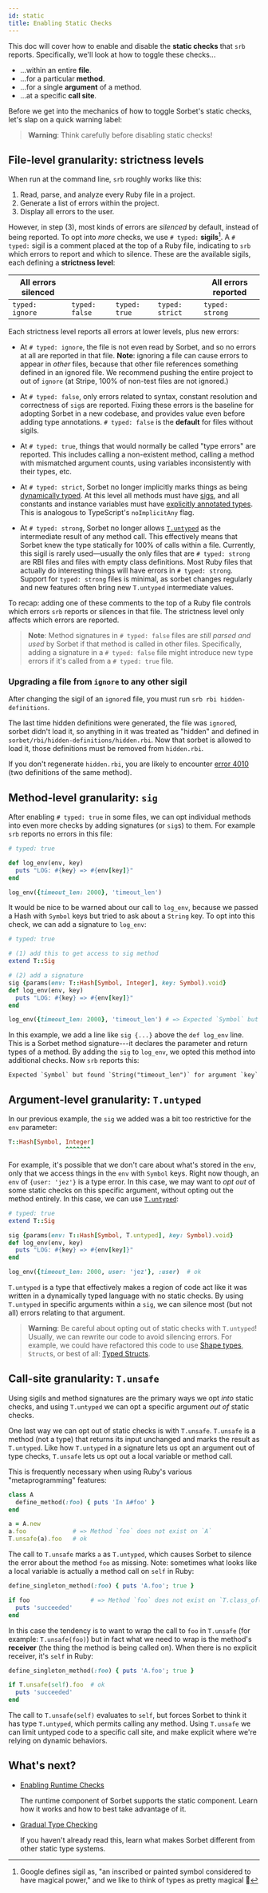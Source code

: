 ```yaml
---
id: static
title: Enabling Static Checks
---
```


This doc will cover how to enable and disable the **static checks** that `srb`
reports. Specifically, we'll look at how to toggle these checks...

- ...within an entire **file**.
- ...for a particular **method**.
- ...for a single **argument** of a method.
- ...at a specific **call site**.

Before we get into the mechanics of how to toggle Sorbet's static checks, let's
slap on a quick warning label:

> **Warning**: Think carefully before disabling static checks!

## File-level granularity: strictness levels

When run at the command line, `srb` roughly works like this:

1.  Read, parse, and analyze every Ruby file in a project.
2.  Generate a list of errors within the project.
3.  Display all errors to the user.

However, in step (3), most kinds of errors are _silenced_ by default, instead of
being reported. To opt into _more_ checks, we use `# typed:` **sigils**[^sigil].
A `# typed:` sigil is a comment placed at the top of a Ruby file, indicating to
`srb` which errors to report and which to silence. These are the available
sigils, each defining a **strictness level**:

<!-- prettier-ignore-start -->

[^sigil]: Google defines sigil as, "an inscribed or painted symbol considered to
have magical power," and we like to think of types as pretty magical 🙂

<!-- prettier-ignore-end -->

| All errors silenced |                |               |                 | All errors reported |
| ------------------- | -------------- | ------------- | --------------- | ------------------- |
| `typed: ignore`     | `typed: false` | `typed: true` | `typed: strict` | `typed: strong`     |

Each strictness level reports all errors at lower levels, plus new errors:

- At `# typed: ignore`, the file is not even read by Sorbet, and so no errors at
  all are reported in that file. **Note**: ignoring a file can cause errors to
  appear in _other_ files, because that other file references something defined
  in an ignored file. We recommend pushing the entire project to out of `ignore`
  (at Stripe, 100% of non-test files are not ignored.)

- At `# typed: false`, only errors related to syntax, constant resolution and
  correctness of `sig`s are reported. Fixing these errors is the baseline for
  adopting Sorbet in a new codebase, and provides value even before adding type
  annotations. `# typed: false` is the **default** for files without sigils.

- At `# typed: true`, things that would normally be called "type errors" are
  reported. This includes calling a non-existent method, calling a method with
  mismatched argument counts, using variables inconsistently with their types,
  etc.

- At `# typed: strict`, Sorbet no longer implicitly marks things as being
  [dynamically typed](untyped.md). At this level all methods must have
  [sigs](sigs.md), and all constants and instance variables must have
  [explicitly annotated types](type-annotations.md). This is analogous to
  TypeScript's `noImplicitAny` flag.

<a class="anchor" aria-hidden="true" id="typed-strong"></a>
- At `# typed: strong`, Sorbet no longer allows [`T.untyped`](untyped.md) as the
  intermediate result of any method call. This effectively means that Sorbet
  knew the type statically for 100% of calls within a file. Currently, this
  sigil is rarely used—usually the only files that are `# typed: strong` are RBI
  files and files with empty class definitions. Most Ruby files that actually do
  interesting things will have errors in `# typed: strong`. Support for
  `typed: strong` files is minimal, as sorbet changes regularly and new features
  often bring new `T.untyped` intermediate values.

To recap: adding one of these comments to the top of a Ruby file controls which
errors `srb` reports or silences in that file. The strictness level only affects
which errors are reported.

> **Note**: Method signatures in `# typed: false` files are _still parsed and
> used_ by Sorbet if that method is called in other files. Specifically, adding
> a signature in a `# typed: false` file might introduce new type errors if it's
> called from a `# typed: true` file.

### Upgrading a file from `ignore` to any other sigil

After changing the sigil of an `ignore`d file, you must run
`srb rbi hidden-definitions`.

The last time hidden definitions were generated, the file was `ignore`d, sorbet
didn't load it, so anything in it was treated as "hidden" and defined in
`sorbet/rbi/hidden-definitions/hidden.rbi`. Now that sorbet is allowed to load
it, those definitions must be removed from `hidden.rbi`.

If you don't regenerate `hidden.rbi`, you are likely to encounter
[error 4010](https://srb.help/4010) (two definitions of the same method).

## Method-level granularity: `sig`

After enabling `# typed: true` in some files, we can opt individual methods into
even more checks by adding signatures (or `sig`s) to them. For example `srb`
reports no errors in this file:

```ruby
# typed: true

def log_env(env, key)
  puts "LOG: #{key} => #{env[key]}"
end

log_env({timeout_len: 2000}, 'timeout_len')
```

It would be nice to be warned about our call to `log_env`, because we passed a
Hash with `Symbol` keys but tried to ask about a `String` key. To opt into this
check, we can add a signature to `log_env`:

```ruby
# typed: true

# (1) add this to get access to sig method
extend T::Sig

# (2) add a signature
sig {params(env: T::Hash[Symbol, Integer], key: Symbol).void}
def log_env(env, key)
  puts "LOG: #{key} => #{env[key]}"
end

log_env({timeout_len: 2000}, 'timeout_len') # => Expected `Symbol` but found `String("timeout_len")`
```

In this example, we add a line like `sig {...}` above the `def log_env` line.
This is a Sorbet method signature---it declares the parameter and return types
of a method. By adding the `sig` to `log_env`, we opted this method into
additional checks. Now `srb` reports this:

```plaintext
Expected `Symbol` but found `String("timeout_len")` for argument `key`
```

## Argument-level granularity: `T.untyped`

In our previous example, the `sig` we added was a bit too restrictive for the
`env` parameter:

```ruby
T::Hash[Symbol, Integer]
                ^^^^^^^
```

For example, it's possible that we don't care about what's stored in the `env`,
only that we access things in the `env` with `Symbol` keys. Right now though, an
`env` of `{user: 'jez'}` is a type error. In this case, we may want to _opt out_
of some static checks on this specific argument, without opting out the method
entirely. In this case, we can use [`T.untyped`](untyped.md):

```ruby
# typed: true
extend T::Sig

sig {params(env: T::Hash[Symbol, T.untyped], key: Symbol).void}
def log_env(env, key)
  puts "LOG: #{key} => #{env[key]}"
end

log_env({timeout_len: 2000, user: 'jez'}, :user)  # ok
```

`T.untyped` is a type that effectively makes a region of code act like it was
written in a dynamically typed language with no static checks. By using
`T.untyped` in specific arguments within a `sig`, we can silence most (but not
all) errors relating to that argument.

> **Warning**: Be careful about opting out of static checks with `T.untyped`!
> Usually, we can rewrite our code to avoid silencing errors. For example, we
> could have refactored this code to use [Shape types](shapes.md), `Struct`s, or
> best of all: [Typed Structs](tstruct.md).

## Call-site granularity: `T.unsafe`

Using sigils and method signatures are the primary ways we opt _into_ static
checks, and using `T.untyped` we can opt a specific argument _out of_ static
checks.

One last way we can opt out of static checks is with `T.unsafe`. `T.unsafe` is a
method (not a type) that returns its input unchanged and marks the result as
`T.untyped`. Like how `T.untyped` in a signature lets us opt an argument out of
type checks, `T.unsafe` lets us opt out a local variable or method call.

This is frequently necessary when using Ruby's various "metaprogramming"
features:

```ruby
class A
  define_method(:foo) { puts 'In A#foo' }
end

a = A.new
a.foo             # => Method `foo` does not exist on `A`
T.unsafe(a).foo   # ok
```

The call to `T.unsafe` marks `a` as `T.untyped`, which causes Sorbet to silence
the error about the method `foo` as missing. Note: sometimes what looks like a
local variable is actually a method call on `self` in Ruby:

```ruby
define_singleton_method(:foo) { puts 'A.foo'; true }

if foo                 # => Method `foo` does not exist on `T.class_of(A)`
  puts 'succeeded'
end
```

In this case the tendency is to want to wrap the call to `foo` in `T.unsafe`
(for example: `T.unsafe(foo)`) but in fact what we need to wrap is the method's
**receiver** (the thing the method is being called on). When there is no
explicit receiver, it's `self` in Ruby:

```ruby
define_singleton_method(:foo) { puts 'A.foo'; true }

if T.unsafe(self).foo  # ok
  puts 'succeeded'
end
```

The call to `T.unsafe(self)` evaluates to `self`, but forces Sorbet to think it
has type `T.untyped`, which permits calling any method. Using `T.unsafe` we can
limit untyped code to a specific call site, and make explicit where we're
relying on dynamic behaviors.

## What's next?

- [Enabling Runtime Checks](runtime.md)

  The runtime component of Sorbet supports the static component. Learn how it
  works and how to best take advantage of it.

- [Gradual Type Checking](gradual.md)

  If you haven't already read this, learn what makes Sorbet different from other
  static type systems.
